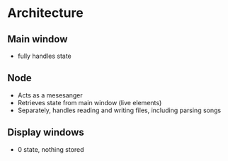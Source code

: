 # Architecture
## Main window
- fully handles state
## Node
- Acts as a mesesanger
- Retrieves state from main window (live elements)
- Separately, handles reading and writing files, including parsing songs
## Display windows
- 0 state, nothing stored
